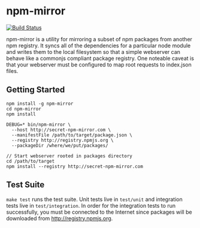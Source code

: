npm-mirror
==========

[![Build Status](https://travis-ci.org/mozilla-b2g/npm-mirror.png?branch=master)](https://travis-ci.org/mozilla-b2g/npm-mirror)

npm-mirror is a utility for mirroring a subset of npm packages from another npm registry. It syncs all of the dependencies for a particular node module and writes them to the local filesystem so that a simple webserver can behave like a commonjs compliant package registry. One noteable caveat is that your webserver must be configured to map root requests to index.json files.

## Getting Started

```
npm install -g npm-mirror
cd npm-mirror
npm install

DEBUG=* bin/npm-mirror \
  --host http://secret-npm-mirror.com \
  --manifestFile /path/to/target/package.json \
  --registry http://registry.npmjs.org \
  --packageDir /where/we/put/packages/

// Start webserver rooted in packages directory
cd /path/to/target
npm install --registry http://secret-npm-mirror.com
```

## Test Suite

`make test` runs the test suite. Unit tests live in `test/unit` and integration tests live in `test/integration`. In order for the integration tests to run successfully, you must be connected to the Internet since packages will be downloaded from http://registry.npmjs.org.
